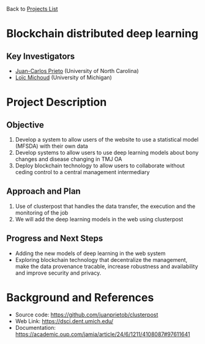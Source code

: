 Back to [Projects List](../../README.md#ProjectsList)

# Blockchain distributed deep learning

## Key Investigators

- [Juan-Carlos Prieto](https://github.com/juanprietob) (University of North Carolina)
- [Loïc Michoud](https://github.com/loic-michoud) (University of Michigan)

# Project Description

## Objective

1. Develop a system to allow users of the website to use a statistical model (MFSDA) with their own data
2. Develop systems to allow users to use deep learning models about bony changes and disease changing in TMJ OA
3. Deploy blockchain technology to allow users to collaborate without ceding control to a central management intermediary

## Approach and Plan

1. Use of clusterpost that handles the data transfer, the execution and the monitoring of the job
2. We will add the deep learning models in the web using clusterpost

## Progress and Next Steps
- Adding the new models of deep learning in the web system
- Exploring blockchain technology that decentralize the management, make the data provenance tracable, increase robustness and availability and improve security and privacy.

<!--Add pictures and links to videos that demonstrate what has been accomplished.-->

# Background and References

<!--Use this space for information that may help people better understand your project, like links to papers, source code, or data.-->

- Source code: https://github.com/juanprietob/clusterpost
- Web Link: https://dsci.dent.umich.edu/
- Documentation: https://academic.oup.com/jamia/article/24/6/1211/4108087#97611641
